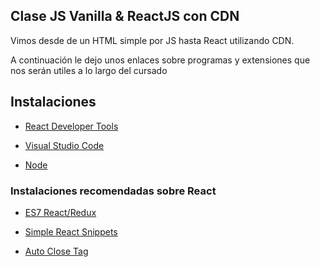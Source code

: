 ## Clase JS Vanilla & ReactJS con CDN
Vimos desde de un HTML simple por JS hasta React utilizando CDN.

A continuación le dejo unos enlaces sobre programas y extensiones que nos serán utiles a lo largo del cursado


## Instalaciones 
* [React Developer Tools](https://chrome.google.com/webstore/detail/react-developer-tools/fmkadmapgofadopljbjfkapdkoienihi?hl=es&authuser=1)

* [Visual Studio Code](https://code.visualstudio.com/)

* [Node](https://nodejs.org/es/)

### Instalaciones recomendadas sobre React
* [ES7 React/Redux](https://marketplace.visualstudio.com/items?itemName=dsznajder.es7-react-js-snippets)

* [Simple React Snippets](https://marketplace.visualstudio.com/items?itemName=burkeholland.simple-react-snippets)

* [Auto Close Tag](https://marketplace.visualstudio.com/items?itemName=formulahendry.auto-close-tag)






